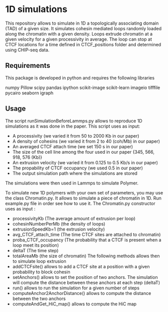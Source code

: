 # 1D simulations

This repository allows to simulate in 1D a topologically associating domain (TAD) of a given size. It simulates cohesin mediated loops randomly loaded along the chromatin with a given density. Loops extrude chromatin at a given velocity for a given processivity in average. The loop can stop at CTCF locations for a time defined in CTCF_positions folder and determined using CHIP-seq data.


## Requirements

This package is developed in python and requires the following libraries

numpy Pillow scipy pandas ipython scikit-image scikit-learn imageio tifffile pycairo seaborn igraph


## Usage

The script runSimulationBeforeLammps.py allows to reproduce 1D simulations as it was done in the paper. This script uses as input:

* A processivity (we varied it from 50 to 2000 Kb in our paper)
* A density of cohesins (we varied it from 2 to 40 (coh/Mb) in our paper)
* An averaged CTCF attach time (we set 150 s in our paper)
* The size of the cell line among the four used in our paper {345, 566, 918, 576 (Kb)}
* An extrusion velocity (we varied it from 0.125 to 0.5 Kb/s in our paper)
* The propability of CTCF occupancy (we used 0.5 in our paper)
* The output simulation path where the simulations are stored

The simulations were then used in Lammps to simulate Polymer.



To simulate new 1D polymers with your own set of parameters, you may use the class Chromatin.py. It allows to simulate a piece of chromatin in 1D. Run example.py file in order see how to use it.
The Chromatin.py constructor uses as input :
* processivityKb (The average amount of extrusion per loop)
* cohesinNumberPerMb (the density of loops)
* extrusionSpeedKb=1 (the extrusion velocity)
* avg_CTCF_attach_time (The time CTCF sites are attached to chromatin)
* proba_CTCF_occupancy (The probability that a CTCF is present when a loop meet its position)
* deltaT (The time step)
* totalAreaMb (the size of chromatin)
The following methods allows then to simulate loop extrusion
* addCTCFsite() allows to add a CTCF site at a position with a given probability to block cohesin
* setAnchors() allows to set the position of two anchors. The simulation will compute the distance between these anchors at each step (deltaT)
* run() allows to run the simulation for a given number of steps
* computeAnchor2AnchorDistance() allows to compute the distance between the two anchors
* computeAndGet_HiC_map() allows to compute the HiC map
